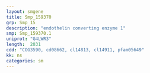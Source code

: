 ```yaml
---
layout: smgene
title: Smp_159370
grp: Smp_15
description: "endothelin converting enzyme 1"
smp: Smp_159370.1
uniprot: "G4LWR3"
length:  2031
cdd: "COG3590, cd08662, cl14813, cl14911, pfam05649"
kk: ns
categories: sm
---
```

